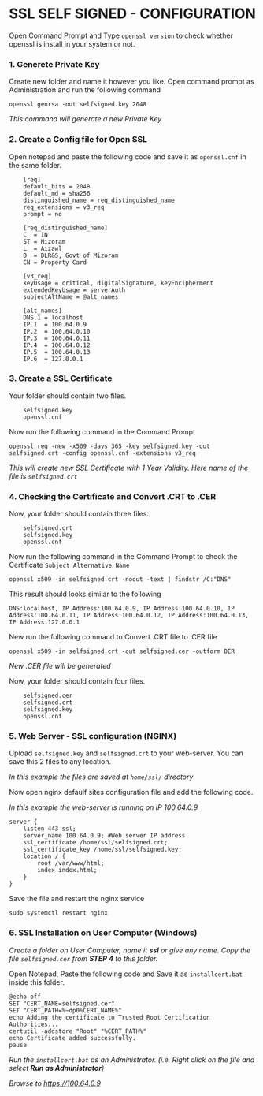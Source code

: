 # SSL SELF SIGNED - CONFIGURATION 

Open Command Prompt and Type `openssl version` to check whether openssl is install in your system or not.

### 1. Generete Private Key

Create new folder and name it however you like. Open command prompt as Administration and run the following command

```openssl genrsa -out selfsigned.key 2048```

_This command will generate a new Private Key_

### 2. Create a Config file for Open SSL

Open notepad and paste the following code and save it as `openssl.cnf` in the same folder. 

```text
    [req]
    default_bits = 2048
    default_md = sha256
    distinguished_name = req_distinguished_name
    req_extensions = v3_req
    prompt = no

    [req_distinguished_name]
    C  = IN
    ST = Mizoram
    L  = Aizawl
    O  = DLR&S, Govt of Mizoram
    CN = Property Card

    [v3_req]
    keyUsage = critical, digitalSignature, keyEncipherment
    extendedKeyUsage = serverAuth
    subjectAltName = @alt_names

    [alt_names]
    DNS.1 = localhost
    IP.1  = 100.64.0.9
    IP.2  = 100.64.0.10
    IP.3  = 100.64.0.11
    IP.4  = 100.64.0.12
    IP.5  = 100.64.0.13
    IP.6  = 127.0.0.1
```

### 3. Create a SSL Certificate

Your folder should contain two files.
```text
    selfsigned.key
    openssl.cnf
```
Now run the following command in the Command Prompt
```text
openssl req -new -x509 -days 365 -key selfsigned.key -out selfsigned.crt -config openssl.cnf -extensions v3_req
```
_This will create new SSL Certificate with 1 Year Validity. Here name of the file is `selfsigned.crt`_

### 4. Checking the Certificate and Convert .CRT to .CER

Now, your folder should contain three files.
```text
    selfsigned.crt
    selfsigned.key
    openssl.cnf
```
Now run the following command in the Command Prompt to check the Certificate `Subject Alternative Name`
```text
openssl x509 -in selfsigned.crt -noout -text | findstr /C:"DNS"
```
This result should looks similar to the following
```text
DNS:localhost, IP Address:100.64.0.9, IP Address:100.64.0.10, IP Address:100.64.0.11, IP Address:100.64.0.12, IP Address:100.64.0.13, IP Address:127.0.0.1
```
New run the following command to Convert .CRT file to .CER file
```text
openssl x509 -in selfsigned.crt -out selfsigned.cer -outform DER
```
_New .CER file will be generated_

Now, your folder should contain four files.
```text
    selfsigned.cer
    selfsigned.crt
    selfsigned.key
    openssl.cnf
```
### 5. Web Server - SSL configuration (NGINX)

Upload `selfsigned.key` and `selfsigned.crt` to your web-server. You can save this 2 files to any location.

_In this example the files are saved at `home/ssl/` directory_

Now open nginx defaulf sites configuration file and add the following code.

_In this example the web-server is running on IP 100.64.0.9_
```text
server {
    listen 443 ssl;
    server_name 100.64.0.9; #Web server IP address
    ssl_certificate /home/ssl/selfsigned.crt;
    ssl_certificate_key /home/ssl/selfsigned.key;
    location / {
        root /var/www/html;
        index index.html;
    }
}
```
Save the file and restart the nginx service
```text
sudo systemctl restart nginx
```

### 6. SSL Installation on User Computer (Windows)
_Create a folder on User Computer, name it **ssl** or give any name. Copy the file ` selfsigned.cer ` from **STEP 4** to this folder._

Open Notepad, Paste the following code and Save it as ` installcert.bat ` inside this folder.
```text
@echo off
SET "CERT_NAME=selfsigned.cer"
SET "CERT_PATH=%~dp0%CERT_NAME%"
echo Adding the certificate to Trusted Root Certification Authorities...
certutil -addstore "Root" "%CERT_PATH%"
echo Certificate added successfully.
pause
```
_Run the `installcert.bat` as an Administrator. (i.e. Right click on the file and select **Run as Administrator**)_

_Browse to https://100.64.0.9_

